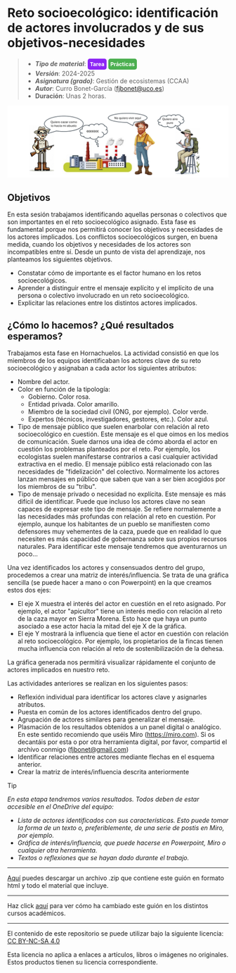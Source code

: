 #  Reto socioecológico: identificación de actores involucrados y de sus objetivos-necesidades

> + **_Tipo de material_**: <span style="display: inline-block; font-size: 12px; color: white; background-color: #8D26F5; border-radius: 5px; padding: 5px; font-weight: bold;"> Tarea</span> <span style="display: inline-block; font-size: 12px; color: white; background-color: #4caf50; border-radius: 5px; padding: 5px; font-weight: bold;"> Prácticas</span>
> + **_Versión_**: 2024-2025
> + **_Asignatura (grado)_**: Gestión de ecosistemas (CCAA)
> + **_Autor_**: Curro Bonet-García (fjbonet@uco.es)
> + **Duración**: Unas 2 horas.

![portada](https://raw.githubusercontent.com/aprendiendo-cosas/P_actores_reto_gesteco_ccaa/2024_2025/imagenes/portada.jpg)



## Objetivos 

En esta sesión trabajamos identificando aquellas personas o colectivos que son importantes en el reto socioecológico asignado. Esta fase es fundamental porque nos permitirá conocer los objetivos y necesidades de los actores implicados. Los conflictos socioecológicos surgen, en buena medida, cuando los objetivos y necesidades de los actores son incompatibles entre sí. Desde un punto de vista del aprendizaje, nos planteamos los siguientes objetivos.

- Constatar cómo de importante es el factor humano en los retos socioecológicos.
- Aprender a distinguir entre el mensaje explícito y el implícito de una persona o colectivo involucrado en un reto socioecológico.
- Explicitar las relaciones entre los distintos actores implicados. 



## ¿Cómo lo hacemos? ¿Qué resultados esperamos?
Trabajamos esta fase en Hornachuelos. La actividad consistió en que los miembros de los equipos identificaban los actores clave de su reto socioecológico y asignaban a cada actor los siguientes atributos:

+ Nombre del actor.
+ Color en función de la tipología:
  + Gobierno. Color rosa.
  + Entidad privada. Color amarillo.
  + Miembro de la sociedad civil (ONG, por ejemplo). Color verde.
  + Expertos (técnicos, investigadores, gestores, etc.). Color azul.
+ Tipo de mensaje público que suelen enarbolar con relación al reto socioecológico en cuestión. Este mensaje es el que oimos en los medios de comunicación. Suele darnos una idea de cómo aborda el actor en cuestión los problemas planteados por el reto. Por ejemplo, los ecologistas suelen manifestarse contrarios a casi cualquier actividad extractiva en el medio. El mensaje público está relacionado con las necesidades de "fidelización" del colectivo. Normalmente los actores lanzan mensajes en público que saben que van a ser bien acogidos por los miembros de su "tribu".
+ Tipo de mensaje privado o necesidad no explícita. Este mensaje es más difícil de identificar. Puede que incluso los actores clave no sean capaces de expresar este tipo de mensaje. Se refiere normalemente a las necesidades más profundas con relación al reto en cuestión. Por ejemplo, aunque los habitantes de un pueblo se manifiesten como defensores muy vehementes de la caza, puede que en realidad lo que necesiten es más capacidad de gobernanza sobre sus propios recursos naturales. Para identificar este mensaje tendremos que aventurarnos un poco...

Una vez identificados los actores y consensuados dentro del grupo, procedemos a crear una matriz de interés/influencia. Se trata de una gráfica sencilla (se puede hacer a mano o con Powerpoint) en la que creamos estos dos ejes:

+ El eje X muestra el interés del actor en cuestión en el reto asignado. Por ejemplo, el actor "apicultor" tiene un interés medio con relación al reto de la caza mayor en Sierra Morena. Esto hace que haya un punto asociado a ese actor hacia la mitad del eje X de la gráfica.
+ El eje Y mostrará la influencia que tiene el actor en cuestión con relación al reto socioecológico. Por ejemplo, los propietarios de la fincas tienen mucha influencia con relación al reto de sostenibilización de la dehesa.

La gráfica generada nos permitirá visualizar rápidamente el conjunto de actores implicados en nuestro reto. 

Las actividades anteriores se realizan en los siguientes pasos:

+ Reflexión individual para identificar los actores clave y asignarles atributos.
+ Puesta en común de los actores identificados dentro del grupo.
+ Agrupación de actores similares para generalizar el mensaje.
+ Plasmación de los resultados obtenidos a un panel digital o analógico. En este sentido recomiendo que uséis Miro (https://miro.com). Si os decantáis por esta o por otra herramienta digital, por favor, compartid el archivo conmigo (fjbonet@gmail.com)
+ Identificar relaciones entre actores mediante flechas en el esquema anterior.
+ Crear la matriz de interés/influencia descrita anteriormente



> [!TIP] 
> *En esta etapa tendremos varios resultados. Todos deben de estar accesible en el OneDrive del equipo:*
>
> + *Lista de actores identificados con sus características. Esto puede tomar la forma de un texto o, preferiblemente, de una serie de postis en Miro, por ejemplo.*
> + *Gráfica de interés/influencia, que puede hacerse en Powerpoint, Miro o cualquier otra herramienta.*
> + *Textos o reflexiones que se hayan dado durante el trabajo.*



****

[Aquí](https://github.com/aprendiendo-cosas/P_actores_reto_gesteco_ccaa/archive/refs/tags/2024_2025.zip) puedes descargar un archivo .zip que contiene este guión en formato html y todo el material que incluye.

****
Haz click [aquí](https://github.com/aprendiendo-cosas/P_actores_reto_gesteco_ccaa/releases) para ver cómo ha cambiado este guión en los distintos cursos académicos.

****
 <p xmlns:cc="http://creativecommons.org/ns#" >El contenido de este repositorio se puede utilizar bajo la siguiente licencia:  <a  href="https://creativecommons.org/licenses/by-nc-sa/4.0/?ref=chooser-v1"  target="_blank" rel="license noopener noreferrer"  style="display:inline-block;">CC BY-NC-SA 4.0<img  style="height:22px!important;margin-left:3px;vertical-align:text-bottom;"   src="https://mirrors.creativecommons.org/presskit/icons/cc.svg?ref=chooser-v1"  alt=""><img  style="height:22px!important;margin-left:3px;vertical-align:text-bottom;"   src="https://mirrors.creativecommons.org/presskit/icons/by.svg?ref=chooser-v1"  alt=""><img  style="height:22px!important;margin-left:3px;vertical-align:text-bottom;"   src="https://mirrors.creativecommons.org/presskit/icons/nc.svg?ref=chooser-v1"  alt=""><img  style="height:22px!important;margin-left:3px;vertical-align:text-bottom;"   src="https://mirrors.creativecommons.org/presskit/icons/sa.svg?ref=chooser-v1"  alt=""></a></p> 

<p>Esta licencia no aplica a enlaces a artículos, libros o imágenes no originales. Estos productos tienen su licencia correspondiente.</p>


